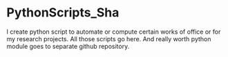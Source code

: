 # PythonScripts_Sha
I create python script to automate or compute certain works of office or for my research projects. All those scripts go here. And really worth python module goes to separate github repository.
